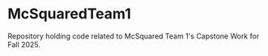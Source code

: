 # McSquaredTeam1
Repository holding code related to McSquared Team 1's Capstone Work for Fall 2025. 
